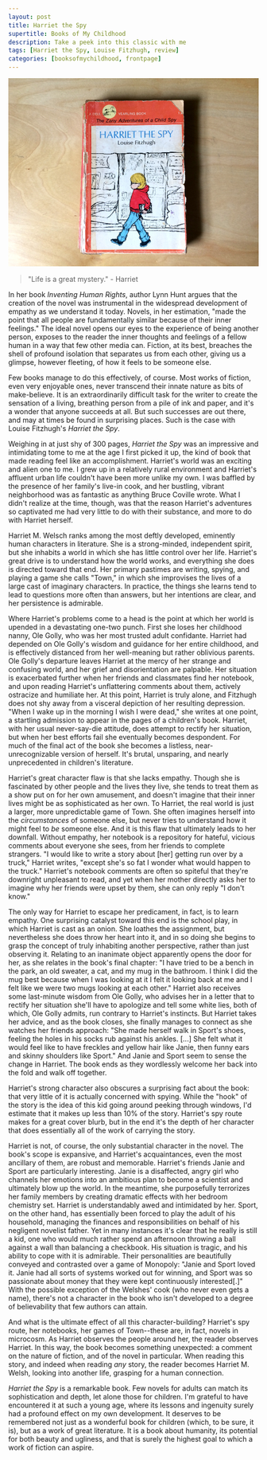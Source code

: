 ```yaml
---
layout: post
title: Harriet the Spy
supertitle: Books of My Childhood
description: Take a peek into this classic with me
tags: [Harriet the Spy, Louise Fitzhugh, review]
categories: [booksofmychildhood, frontpage]
---
```


![Harriet the Spy, cover](/assets/images/blog/harriet_the_spy.jpg)


> "Life is a great mystery." - Harriet

In her book _Inventing Human Rights_, author Lynn Hunt argues that the creation of the novel was instrumental in the widespread development of empathy as we understand it today. Novels, in her estimation, "made the point that all people are fundamentally similar because of their inner feelings." The ideal novel opens our eyes to the experience of being another person, exposes to the reader the inner thoughts and feelings of a fellow human in a way that few other media can. Fiction, at its best, breaches the shell of profound isolation that separates us from each other, giving us a glimpse, however fleeting, of how it feels to be someone else.

Few books manage to do this effectively, of course. Most works of fiction, even very enjoyable ones, never transcend their innate nature as bits of make-believe. It is an extraordinarily difficult task for the writer to create the sensation of a living, breathing person from a pile of ink and paper, and it's a wonder that anyone succeeds at all. But such successes are out there, and may at times be found in surprising places. Such is the case with Louise Fitzhugh's _Harriet the Spy_.

<!--more-->

Weighing in at just shy of 300 pages, _Harriet the Spy_ was an impressive and intimidating tome to me at the age I first picked it up, the kind of book that made reading feel like an accomplishment. Harriet's world was an exciting and alien one to me. I grew up in a relatively rural environment and Harriet's affluent urban life couldn't have been more unlike my own. I was baffled by the presence of her family's live-in cook, and her bustling, vibrant neighborhood was as fantastic as anything Bruce Coville wrote. What I didn't realize at the time, though, was that the reason Harriet's adventures so captivated me had very little to do with their substance, and more to do with Harriet herself.

Harriet M. Welsch ranks among the most deftly developed, eminently human characters in literature. She is a strong-minded, independent spirit, but she inhabits a world in which she has little control over her life. Harriet's great drive is to understand how the world works, and everything she does is directed toward that end. Her primary pastimes are writing, spying, and playing a game she calls "Town," in which she improvises the lives of a large cast of imaginary characters. In practice, the things she learns tend to lead to questions more often than answers, but her intentions are clear, and her persistence is admirable.

Where Harriet's problems come to a head is the point at which her world is upended in a devastating one-two punch. First she loses her childhood nanny, Ole Golly, who was her most trusted adult confidante. Harriet had depended on Ole Golly's wisdom and guidance for her entire childhood, and is effectively distanced from her well-meaning but rather oblivious parents. Ole Golly's departure leaves Harriet at the mercy of her strange and confusing world, and her grief and disorientation are palpable. Her situation is exacerbated further when her friends and classmates find her notebook, and upon reading Harriet's unflattering comments about them, actively ostracize and humiliate her. At this point, Harriet is truly alone, and Fitzhugh does not shy away from a visceral depiction of her resulting depression. "When I wake up in the morning I wish I were dead," she writes at one point, a startling admission to appear in the pages of a children's book. Harriet, with her usual never-say-die attitude, does attempt to rectify her situation, but when her best efforts fail she eventually becomes despondent. For much of the final act of the book she becomes a listless, near-unrecognizable version of herself. It's brutal, unsparing, and nearly unprecedented in children's literature.

Harriet's great character flaw is that she lacks empathy. Though she is fascinated by other people and the lives they live, she tends to treat them as a show put on for her own amusement, and doesn't imagine that their inner lives might be as sophisticated as her own. To Harriet, the real world is just a larger, more unpredictable game of Town. She often imagines herself into the _circumstances_ of someone else, but never tries to understand how it might feel to _be_ someone else. And it is this flaw that ultimately leads to her downfall. Without empathy, her notebook is a repository for hateful, vicious comments about everyone she sees, from her friends to complete strangers. "I would like to write a story about \[her\] getting run over by a truck," Harriet writes, "except she's so fat I wonder what would happen to the truck." Harriet's notebook comments are often so spiteful that they're downright unpleasant to read, and yet when her mother directly asks her to imagine why her friends were upset by them, she can only reply "I don't know." 

The only way for Harriet to escape her predicament, in fact, is to learn empathy. One surprising catalyst toward this end is the school play, in which Harriet is cast as an onion. She loathes the assignment, but nevertheless she does throw her heart into it, and in so doing she begins to grasp the concept of truly inhabiting another perspective, rather than just observing it. Relating to an inanimate object apparently opens the door for her, as she relates in the book's final chapter: "I have tried to be a bench in the park, an old sweater, a cat, and my mug in the bathroom. I think I did the mug best because when I was looking at it I felt it looking back at me and I felt like we were two mugs looking at each other." Harriet also receives some last-minute wisdom from Ole Golly, who advises her in a letter that to rectify her situation she'll have to apologize and tell some white lies, both of which, Ole Golly admits, run contrary to Harriet's instincts. But Harriet takes her advice, and as the book closes, she finally manages to connect as she watches her friends approach: "She made herself walk in Sport's shoes, feeling the holes in his socks rub against his ankles. \[...\] She felt what it would feel like to have freckles and yellow hair like Janie, then funny ears and skinny shoulders like Sport." And Janie and Sport seem to sense the change in Harriet. The book ends as they wordlessly welcome her back into the fold and walk off together.

Harriet's strong character also obscures a surprising fact about the book: that very little of it is actually concerned with spying. While the "hook" of the story is the idea of this kid going around peeking through windows, I'd estimate that it makes up less than 10% of the story. Harriet's spy route makes for a great cover blurb, but in the end it's the depth of her character that does essentially all of the work of carrying the story. 

Harriet is not, of course, the only substantial character in the novel. The book's scope is expansive, and Harriet's acquaintances, even the most ancillary of them, are robust and memorable. Harriet's friends Janie and Sport are particularly interesting. Janie is a disaffected, angry girl who channels her emotions into an ambitious plan to become a scientist and ultimately blow up the world. In the meantime, she purposefully terrorizes her family members by creating dramatic effects with her bedroom chemistry set. Harriet is understandably awed and intimidated by her. Sport, on the other hand, has essentially been forced to play the adult of his household, managing the finances and responsibilities on behalf of his negligent novelist father. Yet in many instances it's clear that he really is still a kid, one who would much rather spend an afternoon throwing a ball against a wall than balancing a checkbook. His situation is tragic, and his ability to cope with it is admirable. Their personalities are beautifully conveyed and contrasted over a game of Monopoly: "Janie and Sport loved it. Janie had all sorts of systems worked out for winning, and Sport was so passionate about money that they were kept continuously interested\[.\]" With the possible exception of the Welshes' cook (who never even gets a name), there's not a character in the book who isn't developed to a degree of believability that few authors can attain.

And what is the ultimate effect of all this character-building? Harriet's spy route, her notebooks, her games of Town--these are, in fact, novels in microcosm. As Harriet observes the people around her, the reader observes Harriet. In this way, the book becomes something unexpected: a comment on the nature of fiction, and of the novel in particular. When reading this story, and indeed when reading _any_ story, the reader becomes Harriet M. Welsh, looking into another life, grasping for a human connection.

_Harriet the Spy_ is a remarkable book. Few novels for adults can match its sophistication and depth, let alone those for children. I'm grateful to have encountered it at such a young age, where its lessons and ingenuity surely had a profound effect on my own development. It deserves to be remembered not just as a wonderful book for children (which, to be sure, it is), but as a work of great literature. It is a book about humanity, its potential for both beauty and ugliness, and that is surely the highest goal to which a work of fiction can aspire.